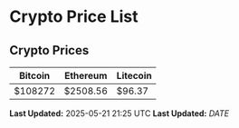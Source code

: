 # Crypto Price List

## Crypto Prices
| Bitcoin | Ethereum | Litecoin |
| ------- | -------- | -------- |
| $108272 | $2508.56 | $96.37 |
**Last Updated:** 2025-05-21 21:25 UTC
**Last Updated:** $DATE$
